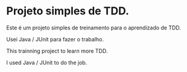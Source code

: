 # Projeto simples de TDD.

Este é um projeto simples de treinamento para o aprendizado de TDD.

Usei Java / JUnit para fazer o trabalho.

This trainning project to learn more TDD.

I used Java / JUnit to do the job.
